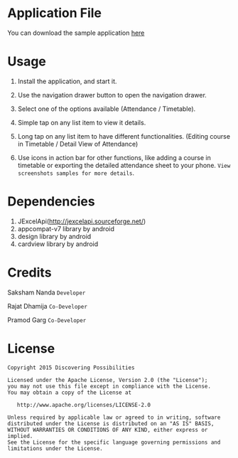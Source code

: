 Application File
================
You can download the sample application [here](sample/Attendance%23.apk?raw=true)

Usage
=====

  1. Install the application, and start it.

  2. Use the navigation drawer button to open the navigation drawer.

  3. Select one of the options available (Attendance / Timetable).

  4. Simple tap on any list item to view it details.

  5. Long tap on any list item to have different functionalities. (Editing course in Timetable / Detail View of Attendance) 

  6. Use icons in action bar for other functions, like adding a course in timetable or exporting the detailed attendance sheet to your phone. `View screenshots samples for more details`. 

Dependencies
============
  1. JExcelApi(http://jexcelapi.sourceforge.net/)
  2. appcompat-v7 library by android
  3. design library by android
  4. cardview library by android

Credits
=======

Saksham Nanda `Developer`

Rajat Dhamija `Co-Developer`

Pramod Garg `Co-Developer`

License
=======

    Copyright 2015 Discovering Possibilities

    Licensed under the Apache License, Version 2.0 (the "License");
    you may not use this file except in compliance with the License.
    You may obtain a copy of the License at

       http://www.apache.org/licenses/LICENSE-2.0

    Unless required by applicable law or agreed to in writing, software
    distributed under the License is distributed on an "AS IS" BASIS,
    WITHOUT WARRANTIES OR CONDITIONS OF ANY KIND, either express or implied.
    See the License for the specific language governing permissions and
    limitations under the License.
